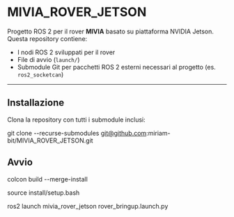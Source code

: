 # MIVIA_ROVER_JETSON

Progetto ROS 2 per il rover **MIVIA** basato su piattaforma NVIDIA Jetson.  
Questa repository contiene:
- I nodi ROS 2 sviluppati per il rover
- File di avvio (`launch/`)
- Submodule Git per pacchetti ROS 2 esterni necessari al progetto (es. `ros2_socketcan`)

---

## Installazione

Clona la repository con tutti i submodule inclusi:

git clone --recurse-submodules git@github.com:miriam-bit/MIVIA_ROVER_JETSON.git

## Avvio
colcon build --merge-install

source install/setup.bash

ros2 launch mivia_rover_jetson rover_bringup.launch.py




